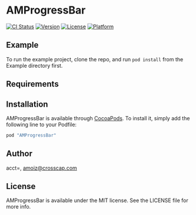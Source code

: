 # AMProgressBar

[![CI Status](http://img.shields.io/travis/acct<blob>=<NULL>/AMProgressBar.svg?style=flat)](https://travis-ci.org/acct<blob>=<NULL>/AMProgressBar)
[![Version](https://img.shields.io/cocoapods/v/AMProgressBar.svg?style=flat)](http://cocoapods.org/pods/AMProgressBar)
[![License](https://img.shields.io/cocoapods/l/AMProgressBar.svg?style=flat)](http://cocoapods.org/pods/AMProgressBar)
[![Platform](https://img.shields.io/cocoapods/p/AMProgressBar.svg?style=flat)](http://cocoapods.org/pods/AMProgressBar)

## Example

To run the example project, clone the repo, and run `pod install` from the Example directory first.

## Requirements

## Installation

AMProgressBar is available through [CocoaPods](http://cocoapods.org). To install
it, simply add the following line to your Podfile:

```ruby
pod "AMProgressBar"
```

## Author

acct<blob>=<NULL>, amoiz@crosscap.com

## License

AMProgressBar is available under the MIT license. See the LICENSE file for more info.
